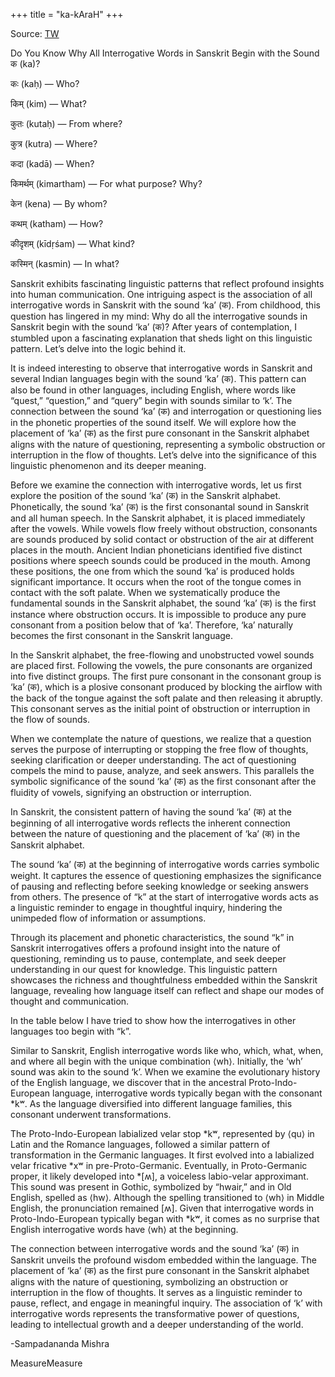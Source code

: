 +++
title = "ka-kAraH"
+++

Source: [TW](https://sampadanandamishra.medium.com/do-you-know-why-all-interrogative-words-in-sanskrit-begin-with-the-sound-क-ka-f084375c259c)

Do You Know Why All Interrogative Words in Sanskrit Begin with the Sound क (ka)?

कः (kaḥ) — Who?

किम् (kim) — What?

कुतः (kutaḥ) — From where?

कुत्र (kutra) — Where?

कदा (kadā) — When?

किमर्थम् (kimartham) — For what purpose? Why?

केन (kena) — By whom?

कथम् (katham) — How?

कीदृशम् (kīdṛśam) — What kind?

कस्मिन् (kasmin) — In what?

Sanskrit exhibits fascinating linguistic patterns that reflect profound insights into human communication. One intriguing aspect is the association of all interrogative words in Sanskrit with the sound ‘ka’ (क). From childhood, this question has lingered in my mind: Why do all the interrogative sounds in Sanskrit begin with the sound ‘ka’ (क)? After years of contemplation, I stumbled upon a fascinating explanation that sheds light on this linguistic pattern. Let’s delve into the logic behind it.

It is indeed interesting to observe that interrogative words in Sanskrit and several Indian languages begin with the sound ‘ka’ (क). This pattern can also be found in other languages, including English, where words like “quest,” “question,” and “query” begin with sounds similar to ‘k’. The connection between the sound ‘ka’ (क) and interrogation or questioning lies in the phonetic properties of the sound itself. We will explore how the placement of ‘ka’ (क) as the first pure consonant in the Sanskrit alphabet aligns with the nature of questioning, representing a symbolic obstruction or interruption in the flow of thoughts. Let’s delve into the significance of this linguistic phenomenon and its deeper meaning.

Before we examine the connection with interrogative words, let us first explore the position of the sound ‘ka’ (क) in the Sanskrit alphabet. Phonetically, the sound ‘ka’ (क) is the first consonantal sound in Sanskrit and all human speech. In the Sanskrit alphabet, it is placed immediately after the vowels. While vowels flow freely without obstruction, consonants are sounds produced by solid contact or obstruction of the air at different places in the mouth. Ancient Indian phoneticians identified five distinct positions where speech sounds could be produced in the mouth. Among these positions, the one from which the sound ‘ka’ is produced holds significant importance. It occurs when the root of the tongue comes in contact with the soft palate. When we systematically produce the fundamental sounds in the Sanskrit alphabet, the sound ‘ka’ (क) is the first instance where obstruction occurs. It is impossible to produce any pure consonant from a position below that of ‘ka’. Therefore, ‘ka’ naturally becomes the first consonant in the Sanskrit language.

In the Sanskrit alphabet, the free-flowing and unobstructed vowel sounds are placed first. Following the vowels, the pure consonants are organized into five distinct groups. The first pure consonant in the consonant group is ‘ka’ (क), which is a plosive consonant produced by blocking the airflow with the back of the tongue against the soft palate and then releasing it abruptly. This consonant serves as the initial point of obstruction or interruption in the flow of sounds.


When we contemplate the nature of questions, we realize that a question serves the purpose of interrupting or stopping the free flow of thoughts, seeking clarification or deeper understanding. The act of questioning compels the mind to pause, analyze, and seek answers. This parallels the symbolic significance of the sound ‘ka’ (क) as the first consonant after the fluidity of vowels, signifying an obstruction or interruption.

In Sanskrit, the consistent pattern of having the sound ‘ka’ (क) at the beginning of all interrogative words reflects the inherent connection between the nature of questioning and the placement of ‘ka’ (क) in the Sanskrit alphabet.

The sound ‘ka’ (क) at the beginning of interrogative words carries symbolic weight. It captures the essence of questioning emphasizes the significance of pausing and reflecting before seeking knowledge or seeking answers from others. The presence of “k” at the start of interrogative words acts as a linguistic reminder to engage in thoughtful inquiry, hindering the unimpeded flow of information or assumptions.

Through its placement and phonetic characteristics, the sound “k” in Sanskrit interrogatives offers a profound insight into the nature of questioning, reminding us to pause, contemplate, and seek deeper understanding in our quest for knowledge. This linguistic pattern showcases the richness and thoughtfulness embedded within the Sanskrit language, revealing how language itself can reflect and shape our modes of thought and communication.

In the table below I have tried to show how the interrogatives in other languages too begin with “k”.


Similar to Sanskrit, English interrogative words like who, which, what, when, and where all begin with the unique combination ⟨wh⟩. Initially, the ‘wh’ sound was akin to the sound ‘k’. When we examine the evolutionary history of the English language, we discover that in the ancestral Proto-Indo-European language, interrogative words typically began with the consonant *kʷ. As the language diversified into different language families, this consonant underwent transformations.

The Proto-Indo-European labialized velar stop *kʷ, represented by ⟨qu⟩ in Latin and the Romance languages, followed a similar pattern of transformation in the Germanic languages. It first evolved into a labialized velar fricative *xʷ in pre-Proto-Germanic. Eventually, in Proto-Germanic proper, it likely developed into *[ʍ], a voiceless labio-velar approximant. This sound was present in Gothic, symbolized by “hwair,” and in Old English, spelled as ⟨hw⟩. Although the spelling transitioned to ⟨wh⟩ in Middle English, the pronunciation remained [ʍ]. Given that interrogative words in Proto-Indo-European typically began with *kʷ, it comes as no surprise that English interrogative words have ⟨wh⟩ at the beginning.

The connection between interrogative words and the sound ‘ka’ (क) in Sanskrit unveils the profound wisdom embedded within the language. The placement of ‘ka’ (क) as the first pure consonant in the Sanskrit alphabet aligns with the nature of questioning, symbolizing an obstruction or interruption in the flow of thoughts. It serves as a linguistic reminder to pause, reflect, and engage in meaningful inquiry. The association of ‘k’ with interrogative words represents the transformative power of questions, leading to intellectual growth and a deeper understanding of the world.

-Sampadananda Mishra

MeasureMeasure
